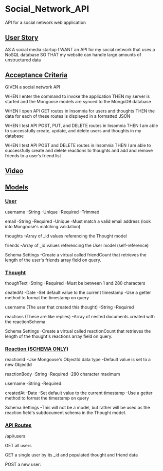 # Social_Network_API
API for a social network web application

## <ins>User Story</ins>

AS A social media startup
I WANT an API for my social network that uses a NoSQL database
SO THAT my website can handle large amounts of unstructured data

## <ins>Acceptance Criteria</ins>

GIVEN a social network API

WHEN I enter the command to invoke the application
THEN my server is started and the Mongoose models are synced to the MongoDB database

WHEN I open API GET routes in Insomnia for users and thoughts
THEN the data for each of these routes is displayed in a formatted JSON

WHEN I test API POST, PUT, and DELETE routes in Insomnia
THEN I am able to successfully create, update, and delete users and thoughts in my database

WHEN I test API POST and DELETE routes in Insomnia
THEN I am able to successfully create and delete reactions to thoughts and add and remove friends to a user’s friend list

## <ins>Video</ins>

## <ins>Models</ins>

### <ins>User</ins>

username
  -String
  -Unique
  -Required
  -Trimmed

email
  -String
  -Required
  -Unique
  -Must match a valid email address (look into Mongoose's matching validation)

thoughts
  -Array of _id values referencing the Thought model

friends
-Array of _id values referencing the User model (self-reference)

Schema Settings
-Create a virtual called friendCount that retrieves the length of the user's friends array field on query.

### <ins>Thought</ins>

thoughText
-String
-Required
-Must be between 1 and 280 characters

ceatedAt
-Date
-Set default value to the current timestamp
-Use a getter method to format the timestamp on query

username (The user that created this thought)
-String
-Required

reactions (These are like replies)
-Array of nested documents created with the reactionSchema

Schema Settings
-Create a virtual called reactionCount that retrieves the length of the thought's reactions array field on query.

### <ins>Reaction (SCHEMA ONLY)</ins>

reactionId
-Use Mongoose's ObjectId data type
-Default value is set to a new ObjectId

reactionBody
-String
-Required
-280 character maximum

username
-String
-Required

createdAt
-Date
-Set default value to the current timestamp
-Use a getter method to format the timestamp on query

Schema Settings
-This will not be a model, but rather will be used as the reaction field's subdocument schema in the Thought model.

### <ins>API Routes</ins>
/api/users

GET all users

GET a single user by its _id and populated thought and friend data

POST a new user:



